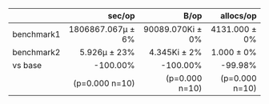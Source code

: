 |            |      sec/op        |       B/op       |   allocs/op   |
| :---       |               ---: |             ---: |          ---: |
| benchmark1 | 1806867.067µ ± 6%  | 90089.070Ki ± 0% | 4131.000 ± 0% |
| benchmark2 |       5.926µ ± 23% |     4.345Ki ± 2% |    1.000 ± 0% |
| vs base    |    -100.00%        |  -100.00%        |  -99.98%      |
|            |   (p=0.000 n=10)   |  (p=0.000 n=10)  | (p=0.000 n=10)|

